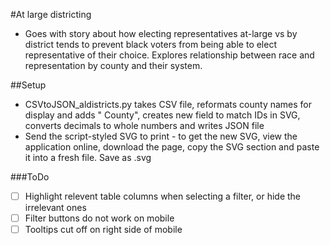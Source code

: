 #At large districting
- Goes with story about how electing representatives at-large vs by district tends to prevent black voters from being able to elect representative of their choice. Explores relationship between race and representation by county and their system.

##Setup
- CSVtoJSON_aldistricts.py takes CSV file, reformats county names for display and adds " County", creates new field to match IDs in SVG, converts decimals to whole numbers and writes JSON file
- Send the script-styled SVG to print - to get the new SVG, view the application online, download the page, copy the SVG section and paste it into a fresh file. Save as .svg

###ToDo
- [ ] Highlight relevent table columns when selecting a filter, or hide the irrelevant ones
- [ ] Filter buttons do not work on mobile
- [ ] Tooltips cut off on right side of mobile
